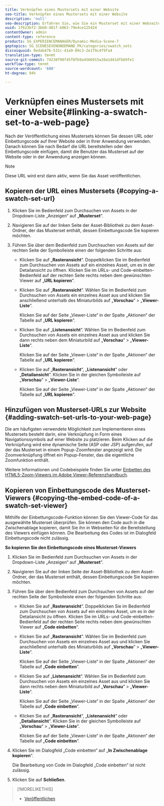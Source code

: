 ```yaml
---
title: Verknüpfen eines Mustersets mit einer Website
seo-title: Verknüpfen eines Mustersets mit einer Website
description: 'null'
seo-description: Erfahren Sie, wie Sie ein Musterset mit einer Webseite verknüpfen.
uuid: 1f623bf2-3bb0-481f-b063-79e4ce125424
contentOwner: admin
content-type: reference
products: SG_EXPERIENCEMANAGER/Dynamic-Media-Scene-7
geptopics: SG_SCENESEVENONDEMAND_PK/categories/swatch_sets
discoiquuid: 0edab47b-531c-41a9-89c3-2e179c4f9fa4
translation-type: tm+mt
source-git-commit: 74238f90f45f0fb9a4566915a20a1d41dfb69fe1
workflow-type: tm+mt
source-wordcount: '688'
ht-degree: 94%

---
```



# Verknüpfen eines Mustersets mit einer Website{#linking-a-swatch-set-to-a-web-page}

Nach der Veröffentlichung eines Mustersets können Sie dessen URL oder Einbettungscode auf Ihrer Website oder in Ihrer Anwendung verwenden. Danach können Sie nach Bedarf die URL bereitstellen oder den Einbettungscode einfügen, damit die Benutzer das Musterset auf der Website oder in der Anwendung anzeigen können.

>[!NOTE]
>
>Diese URL wird erst dann aktiv, wenn Sie das Asset veröffentlichen.

## Kopieren der URL eines Mustersets {#copying-a-swatch-set-url}

1. Klicken Sie im Bedienfeld zum Durchsuchen von Assets in der Dropdown-Liste „Anzeigen“ auf „**Musterset**“.
1. Navigieren Sie auf der linken Seite der Asset-Bibliothek zu dem Asset-Ordner, der das Musterset enthält, dessen Einbettungscode Sie kopieren möchten.
1. Führen Sie über dem Bedienfeld zum Durchsuchen von Assets auf der rechten Seite der Symbolleiste einen der folgenden Schritte aus:

   * Klicken Sie auf „**Rasteransicht**“. Doppelklicken Sie im Bedienfeld zum Durchsuchen von Assets auf ein einzelnes Asset, um es in der Detailansicht zu öffnen. Klicken Sie im URLs- und Code-einbetten-Bedienfeld auf der rechten Seite rechts neben dem gewünschten Viewer auf „**URL kopieren**“.
   * Klicken Sie auf „**Rasteransicht**“. Wählen Sie im Bedienfeld zum Durchsuchen von Assets ein einzelnes Asset aus und klicken Sie anschließend unterhalb des Miniaturbilds auf „**Vorschau**“ > „**Viewer-Liste**“.

      Klicken Sie auf der Seite „Viewer-Liste“ in der Spalte „Aktionen“ der Tabelle auf „**URL kopieren**“.

   * Klicken Sie auf „**Listenansicht**“. Wählen Sie im Bedienfeld zum Durchsuchen von Assets ein einzelnes Asset aus und klicken Sie dann rechts neben dem Miniaturbild auf „**Vorschau**“ > „**Viewer-Liste**“.

      Klicken Sie auf der Seite „Viewer-Liste“ in der Spalte „Aktionen“ der Tabelle auf „**URL kopieren**“.

   * Klicken Sie auf „**Rasteransicht**“, „**Listenansicht**“ oder „**Detailansicht**“. Klicken Sie in der gleichen Symbolleiste auf „**Vorschau**“ > „**Viewer-Liste**“.

      Klicken Sie auf der Seite „Viewer-Liste“ in der Spalte „Aktionen“ der Tabelle auf „**URL kopieren**“.

## Hinzufügen von Musterset-URLs zur Website {#adding-swatch-set-urls-to-your-web-page}

Die am häufigsten verwendete Möglichkeit zum Implementieren eines Mustersets besteht darin, eine Verknüpfung in Form eines Navigationssymbols auf einer Website zu platzieren. Beim Klicken auf die Verknüpfung wird eine dynamische Seite (ASP oder JSP) aufgerufen, auf der das Musterset in einem Popup-Zoomfenster angezeigt wird. Die Zoomverknüpfung öffnet ein Popup-Fenster, das die eigentliche Zoomfunktion enthält.

Weitere Informationen und Codebeispiele finden Sie unter [Einbetten des HTML5-Zoom-Viewers im Adobe Viewer-Referenzhandbuch](https://docs.adobe.com/content/help/en/dynamic-media-developer-resources/library/viewers-aem-assets-dmc/zoom/c-html5-20-zoom-viewer-about.html).

## Kopieren von Einbettungscode des Musterset-Viewers {#copying-the-embed-code-of-a-swatch-set-viewer}

Mithilfe der Einbettungscode-Funktion können Sie den Viewer-Code für das ausgewählte Musterset überprüfen. Sie können den Code auch in die Zwischenablage kopieren, damit Sie ihn in Webseiten für die Bereitstellung des Viewers einfügen können. Die Bearbeitung des Codes ist im Dialogfeld Einbettungscode nicht zulässig.

**So kopieren Sie den Einbettungscode eines Musterset-Viewers**

1. Klicken Sie im Bedienfeld zum Durchsuchen von Assets in der Dropdown-Liste „Anzeigen“ auf „**Musterset**“.
1. Navigieren Sie auf der linken Seite der Asset-Bibliothek zu dem Asset-Ordner, der das Musterset enthält, dessen Einbettungscode Sie kopieren möchten.
1. Führen Sie über dem Bedienfeld zum Durchsuchen von Assets auf der rechten Seite der Symbolleiste einen der folgenden Schritte aus:

   * Klicken Sie auf „**Rasteransicht**“. Doppelklicken Sie im Bedienfeld zum Durchsuchen von Assets auf ein einzelnes Asset, um es in der Detailansicht zu öffnen. Klicken Sie im URLs- und Code-einbetten-Bedienfeld auf der rechten Seite rechts neben dem gewünschten Viewer auf „**Code einbetten**“.
   * Klicken Sie auf „**Rasteransicht**“. Wählen Sie im Bedienfeld zum Durchsuchen von Assets ein einzelnes Asset aus und klicken Sie anschließend unterhalb des Miniaturbilds auf „**Vorschau**“ > „**Viewer-Liste**“.

      Klicken Sie auf der Seite „Viewer-Liste“ in der Spalte „Aktionen“ der Tabelle auf „**Code einbetten**“.

   * Klicken Sie auf „**Listenansicht**“. Wählen Sie im Bedienfeld zum Durchsuchen von Assets ein einzelnes Asset aus und klicken Sie dann rechts neben dem Miniaturbild auf „**Vorschau**“ > „**Viewer-Liste**“.

      Klicken Sie auf der Seite „Viewer-Liste“ in der Spalte „Aktionen“ der Tabelle auf „**Code einbetten**“.

   * Klicken Sie auf „**Rasteransicht**“, „**Listenansicht**“ oder „**Detailansicht**“. Klicken Sie in der gleichen Symbolleiste auf „**Vorschau**“ > „**Viewer-Liste**“.

      Klicken Sie auf der Seite „Viewer-Liste“ in der Spalte „Aktionen“ der Tabelle auf „**Code einbetten**“.

1. Klicken Sie im Dialogfeld „Code einbetten“ auf „**In Zwischenablage kopieren**“.

   Die Bearbeitung von Code im Dialogfeld „Code einbetten“ ist nicht zulässig.

1. Klicken Sie auf **Schließen**.

>[!MORELIKETHIS]
>
>* [Veröffentlichen](publishing-files.md#publishing_files)

